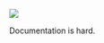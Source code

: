 ![](https://db-feed.s3.amazonaws.com/legacy/Screen_Shot_2019_08_21_at_4_38_07_PM-1566419907371.png)

Documentation is hard.
